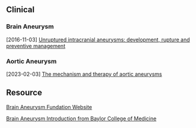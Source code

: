 

## Clinical

### Brain Aneurysm

[2016-11-03] [Unruptured intracranial aneurysms: development, rupture and preventive management](https://www.nature.com/articles/nrneurol.2016.150)


### Aortic Aneurysm

[2023-02-03] [The mechanism and therapy of aortic aneurysms](https://www.nature.com/articles/s41392-023-01325-7)


## Resource

[Brain Aneurysm Fundation Website](https://www.bafound.org/)

[Brain Aneurysm Introduction from Baylor College of Medicine](https://www.bcm.edu/healthcare/specialties/neurosurgery/cerebrovascular-and-stroke-surgery/brain-aneurysms)
